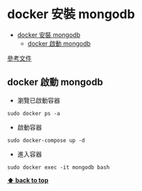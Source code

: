 # docker 安裝 mongodb

- [docker 安裝 mongodb](#docker-安裝-mongodb)
  - [docker 啟動 mongodb](#docker-啟動-mongodb)

[參考文件](https://www.bmc.com/blogs/mongodb-docker-container/)

## docker 啟動 mongodb

- 瀏覽已啟動容器

```docker
sudo docker ps -a
```

- 啟動容器

```docker
sudo docker-compose up -d
```

- 進入容器

```docker
sudo docker exec -it mongodb bash
```

**[⬆ back to top](#docker啟動mongodb)**
